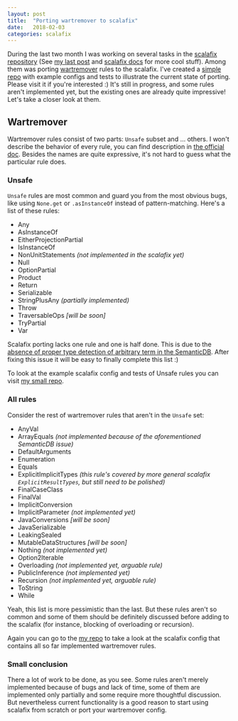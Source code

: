 ```yaml
---
layout: post
title:  "Porting wartremover to scalafix"
date:   2018-02-03
categories: scalafix
---
```


During the last two month I was working on several tasks in the [scalafix repository](https://github.com/scalacenter/scalafix)
(See [my last post](https://vovapolu.github.io/scalafix/2017/12/14/scalafix-fp-alpha.html) and 
[scalafix docs](https://scalacenter.github.io/scalafix/docs/users/rules) for more cool stuff).
Among them was porting [wartremover](http://www.wartremover.org/doc/warts.html) rules to the scalafix. 
I've created a [simple repo](https://github.com/vovapolu/ScalafixWartremover/tree/master/scalafix/input/src/main/scala/fix) with example configs and tests to illustrate the current state of porting. 
Please visit it if you're interested :)
It's still in progress, and some rules aren't implemented yet, but the existing ones are already quite impressive! Let's take a closer look at them. 

## Wartremover

Wartremover rules consist of two parts: `Unsafe` subset and ... others. 
I won't describe the behavior of every rule, you can find description in [the official doc](http://www.wartremover.org/doc/warts.html). 
Besides the names are quite expressive, it's not hard to guess what the particular rule does. 

### Unsafe

`Unsafe` rules are most common and guard you from the most obvious bugs, like using `None.get` or `.asInstanceOf` instead of pattern-matching. 
Here's a list of these rules:
- Any
- AsInstanceOf
- EitherProjectionPartial
- IsInstanceOf
- NonUnitStatements _(not implemented in the scalafix yet)_
- Null 
- OptionPartial
- Product
- Return
- Serializable 
- StringPlusAny _(partially implemented)_
- Throw 
- TraversableOps _[will be soon]_
- TryPartial
- Var

Scalafix porting lacks one rule and one is half done. 
This is due to the [absence of proper type detection of arbitrary term in the SemanticDB](https://github.com/scalameta/scalameta/issues/1212). 
After fixing this issue it will be easy to finally complete this list :)

To look at the example scalafix config and tests of Unsafe rules you can visit 
[my small repo](https://github.com/vovapolu/ScalafixWartremover/blob/master/scalafix/input/src/main/scala/fix/ScalafixWartremoverUnsafe.scala). 

### All rules

Consider the rest of wartremover rules that aren't in the `Unsafe` set:
- AnyVal
- ArrayEquals _(not implemented because of the aforementioned SemanticDB issue)_
- DefaultArguments
- Enumeration
- Equals
- ExplicitImplicitTypes _(this rule's covered by more general scalafix `ExplicitResultTypes`, but still need to be polished)_
- FinalCaseClass
- FinalVal
- ImplicitConversion
- ImplicitParameter _(not implemented yet)_
- JavaConversions _[will be soon]_
- JavaSerializable
- LeakingSealed
- MutableDataStructures _[will be soon]_
- Nothing _(not implemented yet)_
- Option2Iterable
- Overloading _(not implemented yet, arguable rule)_
- PublicInference _(not implemented yet)_
- Recursion _(not implemented yet, arguable rule)_
- ToString
- While

Yeah, this list is more pessimistic than the last. 
But these rules aren't so common and some of them should be definitely discussed before adding to the scalafix (for instance, blocking of overloading or recursion). 

Again you can go to the 
[my repo](https://github.com/vovapolu/ScalafixWartremover/blob/master/scalafix/input/src/main/scala/fix/ScalafixWartremoverAll.scala) 
to take a look at the scalafix config that contains all so far implemented wartremover rules. 


### Small conclusion 
There a lot of work to be done, as you see. 
Some rules aren't merely implemented because of bugs and lack of time, some of them are implemented only partially and some require more thoughtful discussion. 
But nevertheless current functionality is a good reason to start using scalafix from scratch or port your wartremover config. 

